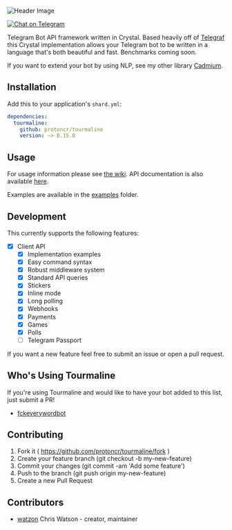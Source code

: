 ![Header Image](img/header.png)

[![Chat on Telegram](https://patrolavia.github.io/telegram-badge/chat.png)](https://t.me/protoncr)

Telegram Bot API framework written in Crystal. Based heavily off of [Telegraf](http://telegraf.js.org) this Crystal implementation allows your Telegram bot to be written in a language that's both beautiful and fast. Benchmarks coming soon.

If you want to extend your bot by using NLP, see my other library [Cadmium](https://github.com/cadmiumcr).

## Installation

Add this to your application's `shard.yml`:

```yaml
dependencies:
  tourmaline:
    github: protoncr/tourmaline
    version: ~> 0.15.0
```

## Usage

For usage information please see [the wiki](https://github.com/protoncr/tourmaline/wiki). API documentation is also available [here](https://watzon.github.io/tourmaline/).

Examples are available in the [examples](./examples) folder.

## Development

This currently supports the following features:

- [x] Client API
  - [x] Implementation examples
  - [x] Easy command syntax
  - [x] Robust middleware system
  - [x] Standard API queries
  - [x] Stickers
  - [x] Inline mode
  - [x] Long polling
  - [x] Webhooks
  - [x] Payments
  - [x] Games
  - [x] Polls
  - [ ] Telegram Passport

If you want a new feature feel free to submit an issue or open a pull request.

## Who's Using Tourmaline

If you're using Tourmaline and would like to have your bot added to this list, just submit a PR!

- [fckeverywordbot](https://github.com/watzon/fckeverywordbot)

## Contributing

1. Fork it ( https://github.com/protoncr/tourmaline/fork )
2. Create your feature branch (git checkout -b my-new-feature)
3. Commit your changes (git commit -am 'Add some feature')
4. Push to the branch (git push origin my-new-feature)
5. Create a new Pull Request

## Contributors

- [watzon](https://github.com/watzon) Chris Watson - creator, maintainer
